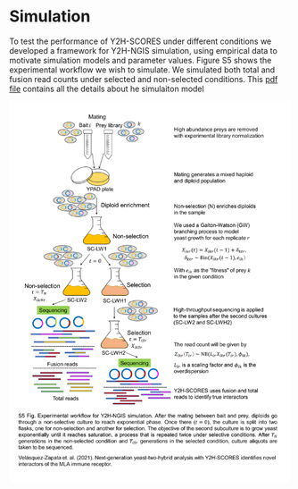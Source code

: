 # Simulation

To test the performance of Y2H-SCORES under different conditions we developed a framework for Y2H-NGIS simulation, using empirical data to motivate simulation models and parameter values. Figure S5 shows the experimental workflow we wish to simulate. We simulated both total and fusion read counts under selected and non-selected conditions. This [pdf file](https://github.com/vvelasqz/Y2H-SCORES/blob/master/Publication/Y2H-NGIS_simulator/Y2H-NGIS%20simulation%20model%20equations.pdf) contains all the details about he simulaiton model

![Simulator](../../Figures/Simulator.png)
